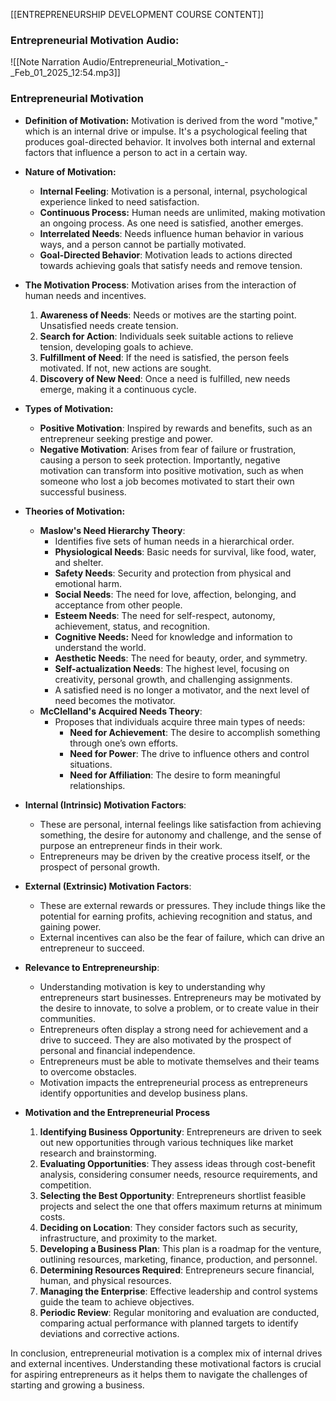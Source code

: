[[ENTREPRENEURSHIP DEVELOPMENT COURSE CONTENT]]

### Entrepreneurial Motivation Audio: 
![[Note Narration Audio/Entrepreneurial_Motivation_-_Feb_01_2025_12:54.mp3]]

### **Entrepreneurial Motivation**

- **Definition of Motivation:** Motivation is derived from the word "motive," which is an internal drive or impulse. It's a psychological feeling that produces goal-directed behavior. It involves both internal and external factors that influence a person to act in a certain way.
    
- **Nature of Motivation:**
    
    - **Internal Feeling**: Motivation is a personal, internal, psychological experience linked to need satisfaction.
    - **Continuous Process:** Human needs are unlimited, making motivation an ongoing process. As one need is satisfied, another emerges.
    - **Interrelated Needs**: Needs influence human behavior in various ways, and a person cannot be partially motivated.
    - **Goal-Directed Behavior**: Motivation leads to actions directed towards achieving goals that satisfy needs and remove tension.
- **The Motivation Process**: Motivation arises from the interaction of human needs and incentives.
    
    1. **Awareness of Needs**: Needs or motives are the starting point. Unsatisfied needs create tension.
    2. **Search for Action**: Individuals seek suitable actions to relieve tension, developing goals to achieve.
    3. **Fulfillment of Need**: If the need is satisfied, the person feels motivated. If not, new actions are sought.
    4. **Discovery of New Need**: Once a need is fulfilled, new needs emerge, making it a continuous cycle.
- **Types of Motivation:**
    
    - **Positive Motivation**: Inspired by rewards and benefits, such as an entrepreneur seeking prestige and power.
    - **Negative Motivation**: Arises from fear of failure or frustration, causing a person to seek protection. Importantly, negative motivation can transform into positive motivation, such as when someone who lost a job becomes motivated to start their own successful business.
- **Theories of Motivation:**
    
    - **Maslow's Need Hierarchy Theory**:
        - Identifies five sets of human needs in a hierarchical order.
        - **Physiological Needs**: Basic needs for survival, like food, water, and shelter.
        - **Safety Needs**: Security and protection from physical and emotional harm.
        - **Social Needs**: The need for love, affection, belonging, and acceptance from other people.
        - **Esteem Needs**: The need for self-respect, autonomy, achievement, status, and recognition.
        - **Cognitive Needs:** Need for knowledge and information to understand the world.
        - **Aesthetic Needs**: The need for beauty, order, and symmetry.
        - **Self-actualization Needs**: The highest level, focusing on creativity, personal growth, and challenging assignments.
        - A satisfied need is no longer a motivator, and the next level of need becomes the motivator.
    - **McClelland's Acquired Needs Theory**:
        - Proposes that individuals acquire three main types of needs:
            - **Need for Achievement**: The desire to accomplish something through one’s own efforts.
            - **Need for Power**: The drive to influence others and control situations.
            - **Need for Affiliation**: The desire to form meaningful relationships.
- **Internal (Intrinsic) Motivation Factors**:
    
    - These are personal, internal feelings like satisfaction from achieving something, the desire for autonomy and challenge, and the sense of purpose an entrepreneur finds in their work.
    - Entrepreneurs may be driven by the creative process itself, or the prospect of personal growth.
- **External (Extrinsic) Motivation Factors**:
    
    - These are external rewards or pressures. They include things like the potential for earning profits, achieving recognition and status, and gaining power.
    - External incentives can also be the fear of failure, which can drive an entrepreneur to succeed.
- **Relevance to Entrepreneurship**:
    
    - Understanding motivation is key to understanding why entrepreneurs start businesses. Entrepreneurs may be motivated by the desire to innovate, to solve a problem, or to create value in their communities.
    - Entrepreneurs often display a strong need for achievement and a drive to succeed. They are also motivated by the prospect of personal and financial independence.
    - Entrepreneurs must be able to motivate themselves and their teams to overcome obstacles.
    - Motivation impacts the entrepreneurial process as entrepreneurs identify opportunities and develop business plans.
- **Motivation and the Entrepreneurial Process**
    
    1. **Identifying Business Opportunity**: Entrepreneurs are driven to seek out new opportunities through various techniques like market research and brainstorming.
    2. **Evaluating Opportunities**: They assess ideas through cost-benefit analysis, considering consumer needs, resource requirements, and competition.
    3. **Selecting the Best Opportunity**: Entrepreneurs shortlist feasible projects and select the one that offers maximum returns at minimum costs.
    4. **Deciding on Location**: They consider factors such as security, infrastructure, and proximity to the market.
    5. **Developing a Business Plan**: This plan is a roadmap for the venture, outlining resources, marketing, finance, production, and personnel.
    6. **Determining Resources Required**: Entrepreneurs secure financial, human, and physical resources.
    7. **Managing the Enterprise**: Effective leadership and control systems guide the team to achieve objectives.
    8. **Periodic Review**: Regular monitoring and evaluation are conducted, comparing actual performance with planned targets to identify deviations and corrective actions.

In conclusion, entrepreneurial motivation is a complex mix of internal drives and external incentives. Understanding these motivational factors is crucial for aspiring entrepreneurs as it helps them to navigate the challenges of starting and growing a business.
